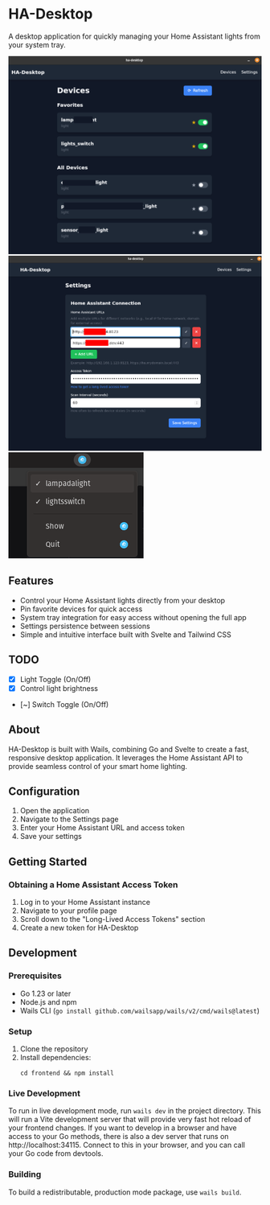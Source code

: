 # HA-Desktop

A desktop application for quickly managing your Home Assistant lights from your system tray.

![Desktop Main Page](docs/desktop-1.png)
![Settings Page](docs/desktop-2.png)
![System Tray Integration](docs/systray.png)

## Features

- Control your Home Assistant lights directly from your desktop
- Pin favorite devices for quick access
- System tray integration for easy access without opening the full app
- Settings persistence between sessions
- Simple and intuitive interface built with Svelte and Tailwind CSS

## TODO
- [x] Light Toggle (On/Off)
- [x] Control light brightness
- [~] Switch Toggle (On/Off)

## About

HA-Desktop is built with Wails, combining Go and Svelte to create a fast, responsive desktop application. It leverages the Home Assistant API to provide seamless control of your smart home lighting.

## Configuration

1. Open the application
2. Navigate to the Settings page
3. Enter your Home Assistant URL and access token
4. Save your settings

## Getting Started

### Obtaining a Home Assistant Access Token

1. Log in to your Home Assistant instance
2. Navigate to your profile page
3. Scroll down to the "Long-Lived Access Tokens" section
4. Create a new token for HA-Desktop

## Development

### Prerequisites

- Go 1.23 or later
- Node.js and npm
- Wails CLI (`go install github.com/wailsapp/wails/v2/cmd/wails@latest`)

### Setup

1. Clone the repository
2. Install dependencies:
   ```
   cd frontend && npm install
   ```

### Live Development

To run in live development mode, run `wails dev` in the project directory. This will run a Vite development
server that will provide very fast hot reload of your frontend changes. If you want to develop in a browser
and have access to your Go methods, there is also a dev server that runs on http://localhost:34115. Connect
to this in your browser, and you can call your Go code from devtools.

### Building

To build a redistributable, production mode package, use `wails build`.


